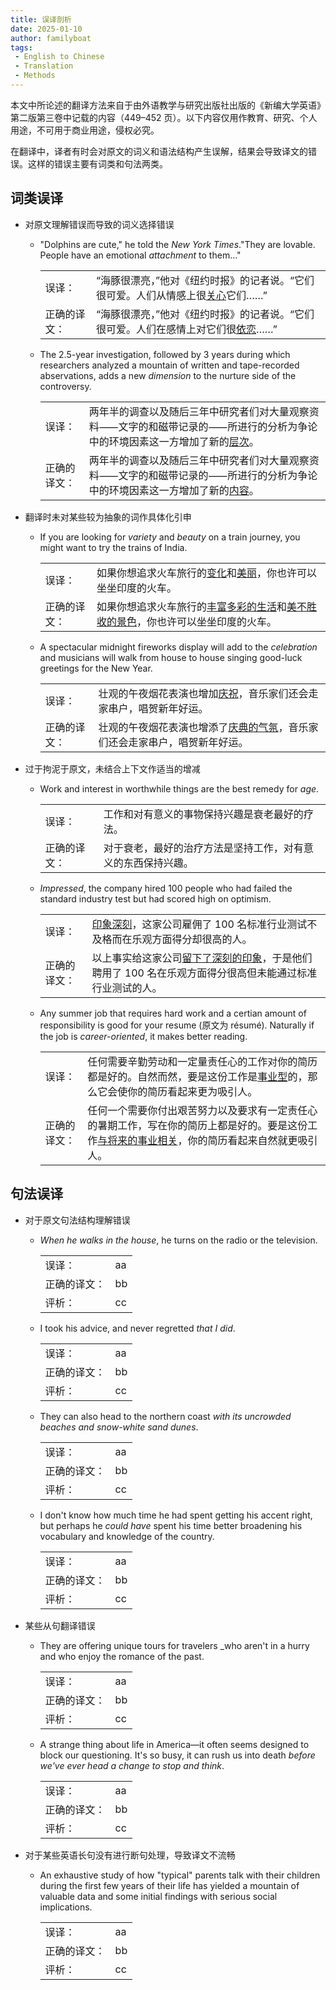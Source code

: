 ```yaml
---
title: 误译剖析
date: 2025-01-10
author: familyboat
tags:
 - English to Chinese
 - Translation
 - Methods
---
```


本文中所论述的翻译方法来自于由外语教学与研究出版社出版的《新编大学英语》第二版第三卷中记载的内容（449&ndash;452 页）。以下内容仅用作教育、研究、个人用途，不可用于商业用途，侵权必究。

在翻译中，译者有时会对原文的词义和语法结构产生误解，结果会导致译文的错误。这样的错误主要有词类和句法两类。

<!-- more -->

## 词类误译

- 对原文理解错误而导致的词义选择错误

  - "Dolphins are cute," he told the _New York Times_."They are lovable. People have an emotional _attachment_ to them…"

    <div class='fixed-first-column xs-unset-width-first-column'>

    |||
    |:---|:---|
    | 误译： | “海豚很漂亮，”他对《纽约时报》的记者说。“它们很可爱。人们从情感上很<u>关心</u>它们……” |
    | 正确的译文： | “海豚很漂亮，”他对《纽约时报》的记者说。“它们很可爱。人们在感情上对它们很<u>依恋</u>……” |

    </div>

  - The 2.5-year investigation, followed by 3 years during which researchers analyzed a mountain of written and tape-recorded abservations, adds a new _dimension_ to the nurture side of the controversy.

    <div class='fixed-first-column xs-unset-width-first-column'>

    |||
    |:---|:---|
    | 误译： | 两年半的调查以及随后三年中研究者们对大量观察资料&#x2E3A;文字的和磁带记录的&#x2E3A;所进行的分析为争论中的环境因素这一方增加了新的<u>层次</u>。 |
    | 正确的译文： | 两年半的调查以及随后三年中研究者们对大量观察资料&#x2E3A;文字的和磁带记录的&#x2E3A;所进行的分析为争论中的环境因素这一方增加了新的<u>内容</u>。 |

    </div>

- 翻译时未对某些较为抽象的词作具体化引申

  - If you are looking for _variety_ and _beauty_ on a train journey, you might want to try the trains of India.

    <div class='fixed-first-column xs-unset-width-first-column'>

    |||
    |:---|:---|
    | 误译： | 如果你想追求火车旅行的<u>变化</u>和<u>美丽</u>，你也许可以坐坐印度的火车。 |
    | 正确的译文： | 如果你想追求火车旅行的<u>丰富多彩的生活</u>和<u>美不胜收的景色</u>，你也许可以坐坐印度的火车。 |

    </div>

  - A spectacular midnight fireworks display will add to the _celebration_ and musicians will walk from house to house singing good-luck greetings for the New Year.

    <div class='fixed-first-column xs-unset-width-first-column'>

    |||
    |:---|:---|
    | 误译： | 壮观的午夜烟花表演也增加<u>庆祝</u>，音乐家们还会走家串户，唱贺新年好运。 |
    | 正确的译文： | 壮观的午夜烟花表演也增添了<u>庆典的气氛</u>，音乐家们还会走家串户，唱贺新年好运。 |

    </div>

- 过于拘泥于原文，未结合上下文作适当的增减

  - Work and interest in worthwhile things are the best remedy for _age_.

    <div class='fixed-first-column xs-unset-width-first-column'>

    |||
    |:---|:---|
    | 误译： | 工作和对有意义的事物保持兴趣是衰老最好的疗法。 |
    | 正确的译文： | 对于衰老，最好的治疗方法是坚持工作，对有意义的东西保持兴趣。 |

    </div>

  - _Impressed_, the company hired 100 people who had failed the standard industry test but had scored high on optimism.

    <div class='fixed-first-column xs-unset-width-first-column'>

    |||
    |:---|:---|
    | 误译： | <u>印象深刻</u>，这家公司雇佣了 100 名标准行业测试不及格而在乐观方面得分却很高的人。 |
    | 正确的译文： | 以上事实给这家公司<u>留下了深刻的印象</u>，于是他们聘用了 100 名在乐观方面得分很高但未能通过标准行业测试的人。 |

    </div>

  - Any summer job that requires hard work and a certian amount of responsibility is good for your resume (原文为 r&eacute;sum&eacute;). Naturally if the job is _career-oriented_, it makes better reading.

    <div class='fixed-first-column xs-unset-width-first-column'>

    |||
    |:---|:---|
    | 误译： | 任何需要辛勤劳动和一定量责任心的工作对你的简历都是好的。自然而然，要是这份工作是<u>事业型</u>的，那么它会使你的简历看起来更为吸引人。 |
    | 正确的译文： | 任何一个需要你付出艰苦努力以及要求有一定责任心的暑期工作，写在你的简历上都是好的。要是这份工作<u>与将来的事业相关</u>，你的简历看起来自然就更吸引人。 |

    </div>

## 句法误译

- 对于原文句法结构理解错误

  - _When he walks in the house_, he turns on the radio or the television.

    <div class='fixed-first-column xs-unset-width-first-column'>

    |||
    |:---|:---|
    | 误译： | aa |
    | 正确的译文： | bb |
    | 评析： | cc |

    </div>

  - I took his advice, and never regretted _that I did_.

    <div class='fixed-first-column xs-unset-width-first-column'>

    |||
    |:---|:---|
    | 误译： | aa |
    | 正确的译文： | bb |
    | 评析： | cc |

    </div>

  - They can also head to the northern coast _with its uncrowded beaches and snow-white sand dunes_.

    <div class='fixed-first-column xs-unset-width-first-column'>

    |||
    |:---|:---|
    | 误译： | aa |
    | 正确的译文： | bb |
    | 评析： | cc |

    </div>

  - I don't know how much time he had spent getting his accent right, but perhaps he _could have_ spent his time better broadening his vocabulary and knowledge of the country.

    <div class='fixed-first-column xs-unset-width-first-column'>

    |||
    |:---|:---|
    | 误译： | aa |
    | 正确的译文： | bb |
    | 评析： | cc |

    </div>

- 某些从句翻译错误

  - They are offering unique tours for travelers _who aren't in a hurry and who enjoy the romance of the past.

    <div class='fixed-first-column xs-unset-width-first-column'>

    |||
    |:---|:---|
    | 误译： | aa |
    | 正确的译文： | bb |
    | 评析： | cc |

    </div>

  - A strange thing about life in America&mdash;it often seems designed to block our questioning. It's so busy, it can rush us into death _before we've ever head a change to stop and think_.

    <div class='fixed-first-column xs-unset-width-first-column'>

    |||
    |:---|:---|
    | 误译： | aa |
    | 正确的译文： | bb |
    | 评析： | cc |

    </div>

- 对于某些英语长句没有进行断句处理，导致译文不流畅

  - An exhaustive study of how "typical" parents talk with their children during the first few years of their life has yielded a mountain of valuable data and some initial findings with serious social implications.

    <div class='fixed-first-column xs-unset-width-first-column'>

    |||
    |:---|:---|
    | 误译： | aa |
    | 正确的译文： | bb |
    | 评析： | cc |

    </div>
